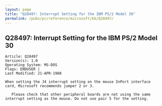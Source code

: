```yaml
---
layout: page
title: "Q28497: Interrupt Setting for the IBM PS/2 Model 30"
permalink: /pubs/pc/reference/microsoft/kb/Q28497/
---
```


## Q28497: Interrupt Setting for the IBM PS/2 Model 30

	Article: Q28497
	Version(s): 1.0
	Operating System: MS-DOS
	Flags: ENDUSER |
	Last Modified: 21-APR-1988
	
	When setting the J4 interrupt setting on the mouse InPort interface
	card, Microsoft recommends jumper 2 or 3.
	
	   Please check that other peripheral boards are not using the same
	interrupt setting as the mouse. Do not use pair 5 for the setting.
